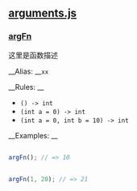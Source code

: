 ## [arguments.js](arguments.js)

### [argFn](arguments.js#L3-20)

这里是函数描述

__Alias: __`xx`

__Rules: __

  - `() -> int`
  - `(int a = 0) -> int`
  - `(int a = 0, int b = 10) -> int`

__Examples: __

```js

argFn(); // => 10

```

```js

argFn(1, 20); // => 21

```


